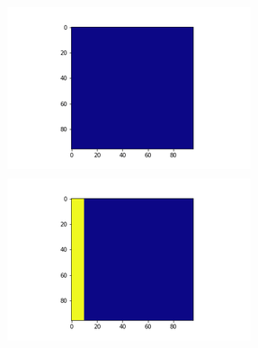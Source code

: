 ![](readmeContent/blocking_96x96_12000steps_2times.gif)

![](readmeContent/global_96x96_12000steps.gif)